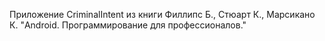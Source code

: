 Приложение CriminalIntent
из книги
Филлипс Б., Стюарт К., Марсикано К.
"Android. Программирование для профессионалов."
